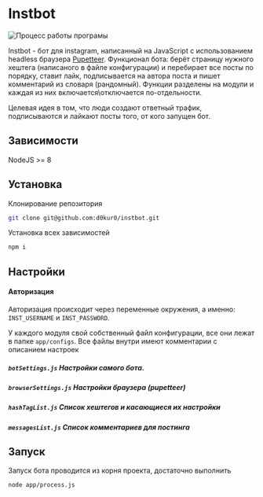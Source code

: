 # Instbot

![Процесс работы програмы](https://pp.userapi.com/c851216/v851216067/de22f/XDfyb98BiG4.jpg)

Instbot - бот для instagram, написанный на JavaScript c использованием headless браузера [Pupetteer](https://github.com/GoogleChrome/puppeteer).
Функционал бота: берёт страницу нужного хештега (написаного в файле конфигурации) и перебирает все посты по порядку, ставит лайк, подписывается на автора поста и пишет комментарий из словаря (рандомный).
Функции разделены на модули и каждая из них включается\отключается по-отдельности.

Целевая идея в том, что люди создают ответный трафик, подписываются и лайкают посты того, от кого запущен бот.

## Зависимости
NodeJS >= 8

## Установка

Клонирование репозитория

```bash
git clone git@github.com:d0kur0/instbot.git
```

Установка всех зависимостей

```bash
npm i
```

## Настройки

#### Авторизация

Авторизация происходит через переменные окружения, а именно: `INST_USERNAME` и `INST_PASSWORD`.

У каждого модуля свой собственный файл конфигурации, все они лежат в папке ```app/configs```.
Все файлы внутри имеют комментарии с описанием настроек

##### ``botSettings.js`` Настройки самого бота.
##### ``browserSettings.js`` Настройки браузера (pupetteer)
##### ``hashTagList.js`` Список хештегов и касающиеся их настройки
##### ``messagesList.js`` Список комментариев для постинга

## Запуск
Запуск бота проводится из корня проекта, достаточно выполнить
```bash
node app/process.js
```
